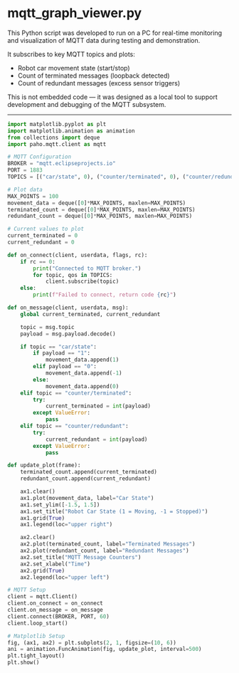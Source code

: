 # mqtt_graph_viewer.py

This Python script was developed to run on a PC for real-time monitoring and visualization of MQTT data during testing and demonstration.

It subscribes to key MQTT topics and plots:
- Robot car movement state (start/stop)
- Count of terminated messages (loopback detected)
- Count of redundant messages (excess sensor triggers)

This is not embedded code — it was designed as a local tool to support development and debugging of the MQTT subsystem.

---

```python
import matplotlib.pyplot as plt
import matplotlib.animation as animation
from collections import deque
import paho.mqtt.client as mqtt

# MQTT Configuration
BROKER = "mqtt.eclipseprojects.io"
PORT = 1883
TOPICS = [("car/state", 0), ("counter/terminated", 0), ("counter/redundant", 0)]

# Plot data
MAX_POINTS = 100
movement_data = deque([0]*MAX_POINTS, maxlen=MAX_POINTS)
terminated_count = deque([0]*MAX_POINTS, maxlen=MAX_POINTS)
redundant_count = deque([0]*MAX_POINTS, maxlen=MAX_POINTS)

# Current values to plot
current_terminated = 0
current_redundant = 0

def on_connect(client, userdata, flags, rc):
    if rc == 0:
        print("Connected to MQTT broker.")
        for topic, qos in TOPICS:
            client.subscribe(topic)
    else:
        print(f"Failed to connect, return code {rc}")

def on_message(client, userdata, msg):
    global current_terminated, current_redundant

    topic = msg.topic
    payload = msg.payload.decode()

    if topic == "car/state":
        if payload == "1":
            movement_data.append(1)
        elif payload == "0":
            movement_data.append(-1)
        else:
            movement_data.append(0)
    elif topic == "counter/terminated":
        try:
            current_terminated = int(payload)
        except ValueError:
            pass
    elif topic == "counter/redundant":
        try:
            current_redundant = int(payload)
        except ValueError:
            pass

def update_plot(frame):
    terminated_count.append(current_terminated)
    redundant_count.append(current_redundant)

    ax1.clear()
    ax1.plot(movement_data, label="Car State")
    ax1.set_ylim([-1.5, 1.5])
    ax1.set_title("Robot Car State (1 = Moving, -1 = Stopped)")
    ax1.grid(True)
    ax1.legend(loc="upper right")

    ax2.clear()
    ax2.plot(terminated_count, label="Terminated Messages")
    ax2.plot(redundant_count, label="Redundant Messages")
    ax2.set_title("MQTT Message Counters")
    ax2.set_xlabel("Time")
    ax2.grid(True)
    ax2.legend(loc="upper left")

# MQTT Setup
client = mqtt.Client()
client.on_connect = on_connect
client.on_message = on_message
client.connect(BROKER, PORT, 60)
client.loop_start()

# Matplotlib Setup
fig, (ax1, ax2) = plt.subplots(2, 1, figsize=(10, 6))
ani = animation.FuncAnimation(fig, update_plot, interval=500)
plt.tight_layout()
plt.show()
```
